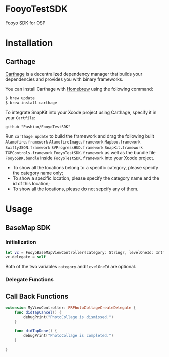 # FooyoTestSDK
Fooyo SDK for OSP

# Installation
## Carthage
[Carthage](https://github.com/Carthage/Carthage) is a decentralized dependency manager that builds your dependencies and provides you with binary frameworks.

You can install Carthage with [Homebrew](http://brew.sh/) using the following command:

```bash
$ brew update
$ brew install carthage
```

To integrate SnapKit into your Xcode project using Carthage, specify it in your `Cartfile`:

```ogdl
github "Pushian/FooyoTestSDK"
```

Run `carthage update` to build the framework and drag the following built 
`Alamofire.framework`
`AlamofireImage.framework`
`Mapbox.framework`
`SwiftyJSON.framework`
`SVProgressHUD.framework`
`SnapKit.framework`
`TGPControls.framework`
`FooyoTestSDK.framework`
as well as the bundle file `FooyoSDK.bundle` inside `FooyoTestSDK.framework`
into your Xcode project.
- To show all the locations belong to a specific category, please specify the category name only;
- To show a specific location, please specify the category name and the id of this location;
- To show all the locations, please do not sepcify any of them.

# Usage

## BaseMap SDK

### Initialization

```swift
let vc = FooyoBaseMapViewController(category: String?, levelOneId: Int?)
vc.delegate = self
```
Both of the two variables `category` and `levelOneId` are optional. 
### Delegate Functions
## Call Back Functions

```swift
extension MyViewController: FRPhotoCollageCreateDelegate {
    func didTapCancel() {
        debugPrint("PhotoCollage is dismissed.")
    }
    
    func didTapDone() {
        debugPrint("PhotoCollage is completed.")
    }
    
}
```

